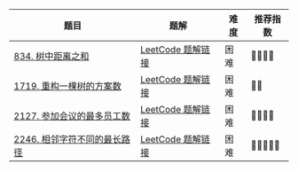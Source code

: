 | 题目                                                         | 题解                                                         | 难度 | 推荐指数 |
| ------------------------------------------------------------ | ------------------------------------------------------------ | ---- | -------- |
| [834. 树中距离之和](https://leetcode.cn/problems/sum-of-distances-in-tree/) | [LeetCode 题解链接](https://leetcode.cn/problems/sum-of-distances-in-tree/solutions/2449965/gong-shui-san-xie-shu-xing-dp-chang-gui-1v7ud/) | 困难 | 🤩🤩🤩🤩     |
| [1719. 重构一棵树的方案数](https://leetcode-cn.com/problems/number-of-ways-to-reconstruct-a-tree/) | [LeetCode 题解链接](https://leetcode-cn.com/problems/number-of-ways-to-reconstruct-a-tree/solution/gong-shui-san-xie-gou-zao-yan-zheng-he-f-q6fc/) | 困难 | 🤩🤩       |
| [2127. 参加会议的最多员工数](https://leetcode.cn/problems/maximum-employees-to-be-invited-to-a-meeting/) | [LeetCode 题解链接](https://leetcode-cn.com/problems/count-nodes-with-the-highest-score/solution/gong-shui-san-xie-jian-tu-dfs-by-ac_oier-ujfo/) | 困难 | 🤩🤩🤩🤩     |
| [2246. 相邻字符不同的最长路径](https://leetcode.cn/problems/longest-path-with-different-adjacent-characters/) | [LeetCode 题解链接](https://leetcode.cn/problems/longest-path-with-different-adjacent-characters/solutions/2453857/gong-shui-san-xie-shu-xing-dp-ding-gen-d-eh5i/) | 困难 | 🤩🤩🤩🤩🤩    |

